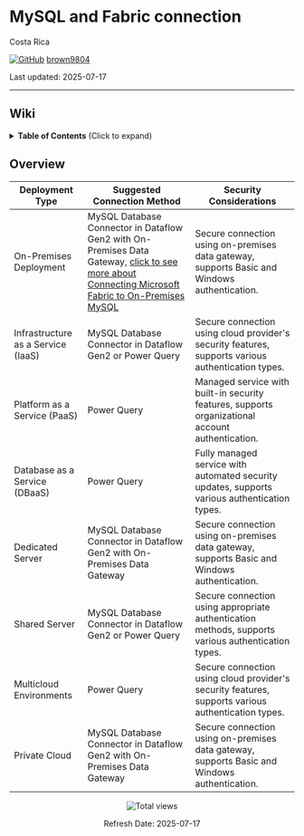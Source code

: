 # MySQL and Fabric connection

Costa Rica

[![GitHub](https://img.shields.io/badge/--181717?logo=github&logoColor=ffffff)](https://github.com/)
[brown9804](https://github.com/brown9804)

Last updated: 2025-07-17

------------------------------------------

## Wiki 

<details>
<summary><b>Table of Contents</b> (Click to expand)</summary>
  
 - [Set up your MySQL database connection](https://learn.microsoft.com/en-us/fabric/data-factory/connector-mysql-database)
 - [MySQL Connection in Power Query](https://community.fabric.microsoft.com/t5/Desktop/Mysql-Connection/td-p/2650110)
  
</details>

## Overview 

| **Deployment Type**            | **Suggested Connection Method**                                                                 | **Security Considerations**                                                                 |
|--------------------------------|--------------------------------------------------------------------------------------------|--------------------------------------------------------------------------------------------|
| On-Premises Deployment         | MySQL Database Connector in Dataflow Gen2 with On-Premises Data Gateway, [click to see more about Connecting Microsoft Fabric to On-Premises MySQL](https://github.com/brown9804/MicrosoftCloudEssentialsHub/blob/main/0_Azure/2_AzureAnalytics/0_Fabric/_Connections/4_OnPremMYSQL.md#connecting-microsoft-fabric-to-on-premises-mysql)                     | Secure connection using on-premises data gateway, supports Basic and Windows authentication. |
| Infrastructure as a Service (IaaS) | MySQL Database Connector in Dataflow Gen2 or Power Query                                  | Secure connection using cloud provider's security features, supports various authentication types. |
| Platform as a Service (PaaS)   | Power Query                                                                                 | Managed service with built-in security features, supports organizational account authentication. |
| Database as a Service (DBaaS)  | Power Query                                                                                 | Fully managed service with automated security updates, supports various authentication types. |
| Dedicated Server               | MySQL Database Connector in Dataflow Gen2 with On-Premises Data Gateway                     | Secure connection using on-premises data gateway, supports Basic and Windows authentication. |
| Shared Server                  | MySQL Database Connector in Dataflow Gen2 or Power Query                                   | Secure connection using appropriate authentication methods, supports various authentication types. |
| Multicloud Environments        | Power Query                                                                                 | Secure connection using cloud provider's security features, supports various authentication types. |
| Private Cloud                  | MySQL Database Connector in Dataflow Gen2 with On-Premises Data Gateway                     | Secure connection using on-premises data gateway, supports Basic and Windows authentication. |

<!-- START BADGE -->
<div align="center">
  <img src="https://img.shields.io/badge/Total%20views-366-limegreen" alt="Total views">
  <p>Refresh Date: 2025-07-17</p>
</div>
<!-- END BADGE -->